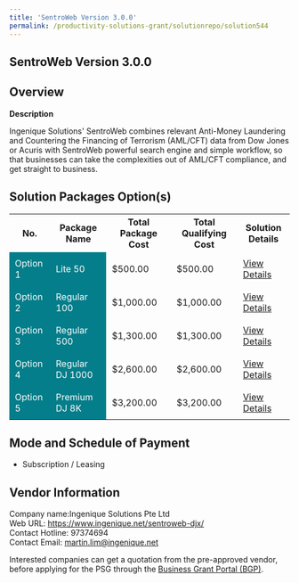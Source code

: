 ```yaml
---
title: 'SentroWeb Version 3.0.0'
permalink: /productivity-solutions-grant/solutionrepo/solution544
---
```


## SentroWeb Version 3.0.0

## Overview

**Description**

Ingenique Solutions' SentroWeb combines relevant Anti-Money Laundering and Countering the Financing of Terrorism (AML/CFT) data from Dow Jones or Acuris with SentroWeb powerful search engine and simple workflow, so that businesses can take the complexities out of AML/CFT compliance, and get straight to business.

## Solution Packages Option(s)

<table>
<tr>
<th><b>No.</b></th>
<th><b>Package Name</b></th>
<th><b>Total Package Cost</b></th>
<th><b>Total Qualifying Cost</b></th>
<th><b>Solution Details</b></th>
</tr>
<tr>
<td style='padding: 10px; background-color: #037E8A; color: #FFFFFF;'>Option 1</td>
<td style='padding: 10px; background-color: #037E8A; color: #FFFFFF;'>Lite 50</td>
<td style='padding: 10px;'>$500.00</td>
<td style='padding: 10px;'>$500.00</td>
<td style='padding: 10px;'><a href='/images/psg/IngeniqueDesensitised_Annex_3_Part_1.pdf' target='_blank'>View Details</a></td>
</tr>
<tr>
<td style='padding: 10px; background-color: #037E8A; color: #FFFFFF;'>Option 2</td>
<td style='padding: 10px; background-color: #037E8A; color: #FFFFFF;'>Regular 100</td>
<td style='padding: 10px;'>$1,000.00</td>
<td style='padding: 10px;'>$1,000.00</td>
<td style='padding: 10px;'><a href='/images/psg/IngeniqueDesensitised_Annex_3_Part_2.pdf' target='_blank'>View Details</a></td>
</tr>
<tr>
<td style='padding: 10px; background-color: #037E8A; color: #FFFFFF;'>Option 3</td>
<td style='padding: 10px; background-color: #037E8A; color: #FFFFFF;'>Regular 500</td>
<td style='padding: 10px;'>$1,300.00</td>
<td style='padding: 10px;'>$1,300.00</td>
<td style='padding: 10px;'><a href='/images/psg/IngeniqueDesensitised_Annex_3_Part_3.pdf' target='_blank'>View Details</a></td>
</tr>
<tr>
<td style='padding: 10px; background-color: #037E8A; color: #FFFFFF;'>Option 4</td>
<td style='padding: 10px; background-color: #037E8A; color: #FFFFFF;'>Regular DJ 1000</td>
<td style='padding: 10px;'>$2,600.00</td>
<td style='padding: 10px;'>$2,600.00</td>
<td style='padding: 10px;'><a href='/images/psg/IngeniqueDesensitised_Annex_3_Part_4.pdf' target='_blank'>View Details</a></td>
</tr>
<tr>
<td style='padding: 10px; background-color: #037E8A; color: #FFFFFF;'>Option 5</td>
<td style='padding: 10px; background-color: #037E8A; color: #FFFFFF;'>Premium DJ 8K</td>
<td style='padding: 10px;'>$3,200.00</td>
<td style='padding: 10px;'>$3,200.00</td>
<td style='padding: 10px;'><a href='/images/psg/IngeniqueDesensitised_Annex_3_Part_5.pdf' target='_blank'>View Details</a></td>
</tr>
</table>

## Mode and Schedule of Payment

 - Subscription / Leasing

## Vendor Information

 Company name:Ingenique Solutions Pte Ltd<br>Web URL: https://www.ingenique.net/sentroweb-djx/ <br>Contact Hotline: 97374694 <br>Contact Email: martin.lim@ingenique.net 

Interested companies can get a quotation from the pre-approved vendor, before applying for the PSG through the <a href='https://www.businessgrants.gov.sg/' target='_blank' rel='noopener'>Business Grant Portal (BGP)</a>.

<script src="/jquery/resize-tables.js"></script>
